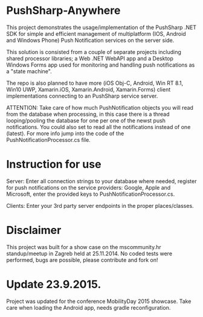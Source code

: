 PushSharp-Anywhere
===============

This project demonstrates the usage/implementation of the PushSharp .NET SDK for simple and efficient management of multiplatform (IOS, Android and Windows Phone) Push Notification services on the server side. 

This solution is consisted from a couple of separate projects including shared processor libraries; a Web .NET WebAPI    app and a Desktop Windows Forms app used for monitoring and handling push notifications as a "state machine".

The repo is also planned to have more (iOS Obj-C, Android, Win RT 8.1, Win10 UWP, Xamarin.iOS, Xamarin.Android, Xamarin.Forms) client implementations connecting to an PushSharp service server.

ATTENTION: Take care of how much PushNotification objects you will read from the database when processing, in this case there is a thread looping/pooling the database for one per one of the newst push notifications. You could also set to read all the notifications instead of one (latest). For more info jump into the code of the PushNotificationProcessor.cs file.

Instruction for use
===============
Server: Enter all connection strings to your database where needed, register for push notifications on the service providers: Google, Apple and Microsoft, enter the provided keys to PushNotificationProcessor.cs.

Clients: Enter your 3rd party server endpoints in the proper places/classes.

Disclaimer
===============
This project was built for a show case on the mscommunity.hr standup/meetup in Zagreb held at 25.11.2014. No coded tests were performed, bugs are possible, please contribute and fork on! 

Update 23.9.2015.
===============
Project was updated for the conference MobilityDay 2015 showcase. Take care when loading the Android app, needs gradle reconfiguration.

